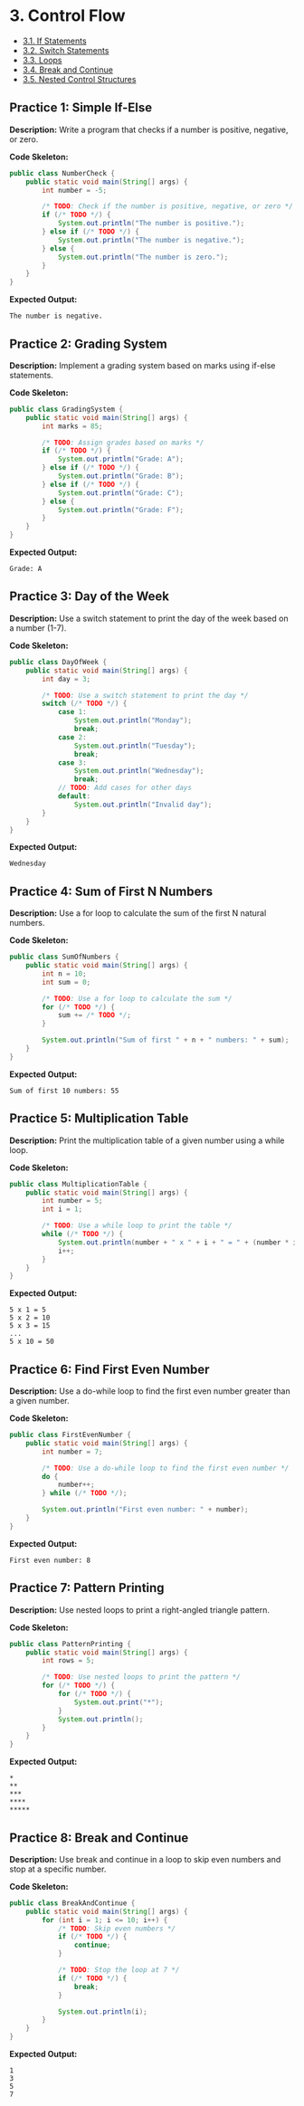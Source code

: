 # 3. Control Flow

- [3.1. If Statements](./1.md)
- [3.2. Switch Statements](./2.md)
- [3.3. Loops](./3.md)
- [3.4. Break and Continue](./4.md)
- [3.5. Nested Control Structures](./5.md)

## Practice 1: Simple If-Else

**Description:** Write a program that checks if a number is positive, negative, or zero.

**Code Skeleton:**

```java
public class NumberCheck {
    public static void main(String[] args) {
        int number = -5;

        /* TODO: Check if the number is positive, negative, or zero */
        if (/* TODO */) {
            System.out.println("The number is positive.");
        } else if (/* TODO */) {
            System.out.println("The number is negative.");
        } else {
            System.out.println("The number is zero.");
        }
    }
}
```

**Expected Output:**

```
The number is negative.
```

## Practice 2: Grading System

**Description:** Implement a grading system based on marks using if-else statements.

**Code Skeleton:**

```java
public class GradingSystem {
    public static void main(String[] args) {
        int marks = 85;

        /* TODO: Assign grades based on marks */
        if (/* TODO */) {
            System.out.println("Grade: A");
        } else if (/* TODO */) {
            System.out.println("Grade: B");
        } else if (/* TODO */) {
            System.out.println("Grade: C");
        } else {
            System.out.println("Grade: F");
        }
    }
}
```

**Expected Output:**

```
Grade: A
```

## Practice 3: Day of the Week

**Description:** Use a switch statement to print the day of the week based on a number (1-7).

**Code Skeleton:**

```java
public class DayOfWeek {
    public static void main(String[] args) {
        int day = 3;

        /* TODO: Use a switch statement to print the day */
        switch (/* TODO */) {
            case 1:
                System.out.println("Monday");
                break;
            case 2:
                System.out.println("Tuesday");
                break;
            case 3:
                System.out.println("Wednesday");
                break;
            // TODO: Add cases for other days
            default:
                System.out.println("Invalid day");
        }
    }
}
```

**Expected Output:**

```
Wednesday
```

## Practice 4: Sum of First N Numbers

**Description:** Use a for loop to calculate the sum of the first N natural numbers.

**Code Skeleton:**

```java
public class SumOfNumbers {
    public static void main(String[] args) {
        int n = 10;
        int sum = 0;

        /* TODO: Use a for loop to calculate the sum */
        for (/* TODO */) {
            sum += /* TODO */;
        }

        System.out.println("Sum of first " + n + " numbers: " + sum);
    }
}
```

**Expected Output:**

```
Sum of first 10 numbers: 55
```

## Practice 5: Multiplication Table

**Description:** Print the multiplication table of a given number using a while loop.

**Code Skeleton:**

```java
public class MultiplicationTable {
    public static void main(String[] args) {
        int number = 5;
        int i = 1;

        /* TODO: Use a while loop to print the table */
        while (/* TODO */) {
            System.out.println(number + " x " + i + " = " + (number * i));
            i++;
        }
    }
}
```

**Expected Output:**

```
5 x 1 = 5
5 x 2 = 10
5 x 3 = 15
...
5 x 10 = 50
```

## Practice 6: Find First Even Number

**Description:** Use a do-while loop to find the first even number greater than a given number.

**Code Skeleton:**

```java
public class FirstEvenNumber {
    public static void main(String[] args) {
        int number = 7;

        /* TODO: Use a do-while loop to find the first even number */
        do {
            number++;
        } while (/* TODO */);

        System.out.println("First even number: " + number);
    }
}
```

**Expected Output:**

```
First even number: 8
```

## Practice 7: Pattern Printing

**Description:** Use nested loops to print a right-angled triangle pattern.

**Code Skeleton:**

```java
public class PatternPrinting {
    public static void main(String[] args) {
        int rows = 5;

        /* TODO: Use nested loops to print the pattern */
        for (/* TODO */) {
            for (/* TODO */) {
                System.out.print("*");
            }
            System.out.println();
        }
    }
}
```

**Expected Output:**

```
*
**
***
****
*****
```

## Practice 8: Break and Continue

**Description:** Use break and continue in a loop to skip even numbers and stop at a specific number.

**Code Skeleton:**

```java
public class BreakAndContinue {
    public static void main(String[] args) {
        for (int i = 1; i <= 10; i++) {
            /* TODO: Skip even numbers */
            if (/* TODO */) {
                continue;
            }

            /* TODO: Stop the loop at 7 */
            if (/* TODO */) {
                break;
            }

            System.out.println(i);
        }
    }
}
```

**Expected Output:**

```
1
3
5
7
```
